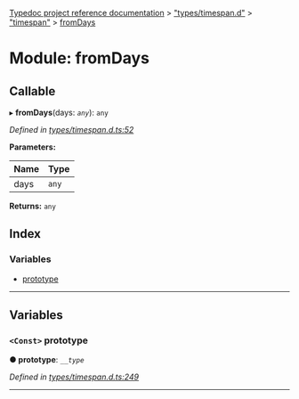 [Typedoc project reference documentation](../README.md) > ["types/timespan.d"](../modules/_types_timespan_d_.md) > ["timespan"](../modules/_types_timespan_d_._timespan_.md) > [fromDays](../modules/_types_timespan_d_._timespan_.fromdays.md)

# Module: fromDays

## Callable
▸ **fromDays**(days: *`any`*): `any`

*Defined in [types/timespan.d.ts:52](https://github.com/DocuWare/REST-Sample-TS/blob/0222c3e/src/types/timespan.d.ts#L52)*

**Parameters:**

| Name | Type |
| ------ | ------ |
| days | `any` |

**Returns:** `any`

## Index

### Variables

* [prototype](_types_timespan_d_._timespan_.fromdays.md#prototype)

---

## Variables

<a id="prototype"></a>

### `<Const>` prototype

**● prototype**: *`__type`*

*Defined in [types/timespan.d.ts:249](https://github.com/DocuWare/REST-Sample-TS/blob/0222c3e/src/types/timespan.d.ts#L249)*

___

